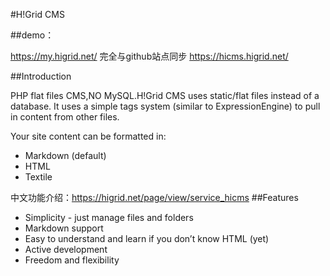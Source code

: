 #H!Grid CMS 

##demo：

<https://my.higrid.net/>  完全与github站点同步
https://hicms.higrid.net/


##Introduction

PHP flat files CMS,NO MySQL.H!Grid CMS uses static/flat files instead of a database. It uses a simple tags system (similar to ExpressionEngine) to pull in content from other files.

Your site content can be formatted in:

- Markdown (default)
- HTML 
- Textile 

中文功能介绍：<https://higrid.net/page/view/service_hicms>
##Features

- Simplicity - just manage files and folders
- Markdown support
- Easy to understand and learn if you don’t know HTML (yet)
- Active development
- Freedom and flexibility

